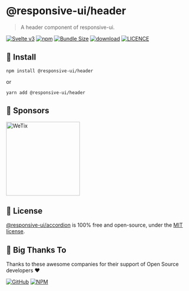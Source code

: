 
# @responsive-ui/header

> A header component of responsive-ui.

<p>

[![Svelte v3](https://img.shields.io/badge/svelte-v3-orange.svg)](https://svelte.dev)
[![npm](https://img.shields.io/npm/v/@responsive-ui/header.svg)](https://www.npmjs.com/package/@responsive-ui/header)
[![Bundle Size](https://badgen.net/bundlephobia/minzip/%40responsive-ui%2Fheader)](https://bundlephobia.com/result?p=%40responsive-ui%2Fheader)
[![download](https://img.shields.io/npm/dw/@responsive-ui/header.svg)](https://www.npmjs.com/package/@responsive-ui/header)
[![LICENCE](https://img.shields.io/github/license/wetix/responsive-ui)](https://github.com/wetix/responsive-ui/blob/main/LICENSE)

</p>

## 🔨 Install

```console
npm install @responsive-ui/header
```

or

```console
yarn add @responsive-ui/header
```

## 🔋 Sponsors

<img src="https://asset.wetix.my/images/logo/wetix.png" alt="WeTix" width="200px">

## 📄 License

[@responsive-ui/accordion](https://github.com/wetix/responsive-ui/tree/main/components/accordion) is 100% free and open-source, under the [MIT license](https://github.com/wetix/responsive-ui/blob/main/LICENSE).

## 🎉 Big Thanks To

Thanks to these awesome companies for their support of Open Source developers ❤

[![GitHub](https://jstools.dev/img/badges/github.svg)](https://github.com/open-source)
[![NPM](https://jstools.dev/img/badges/npm.svg)](https://www.npmjs.com/)
